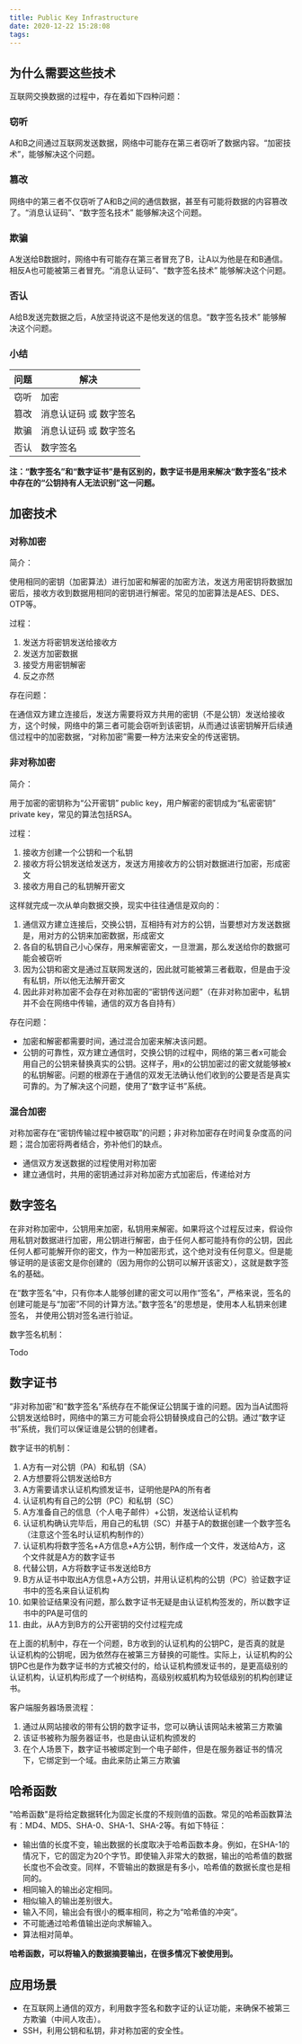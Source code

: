 ```yaml
---
title: Public Key Infrastructure
date: 2020-12-22 15:28:08
tags:
---
```


## 为什么需要这些技术

互联网交换数据的过程中，存在着如下四种问题：

### 窃听

A和B之间通过互联网发送数据，网络中可能存在第三者窃听了数据内容。“加密技术”，能够解决这个问题。

### 篡改

网络中的第三者不仅窃听了A和B之间的通信数据，甚至有可能将数据的内容篡改了。“消息认证码”、“数字签名技术” 能够解决这个问题。

### 欺骗

A发送给B数据时，网络中有可能存在第三者冒充了B，让A以为他是在和B通信。相反A也可能被第三者冒充。“消息认证码”、“数字签名技术” 能够解决这个问题。

### 否认

A给B发送完数据之后，A放坚持说这不是他发送的信息。“数字签名技术” 能够解决这个问题。

### 小结

| 问题 | 解决                   |
| ---- | ---------------------- |
| 窃听 | 加密                   |
| 篡改 | 消息认证码 或 数字签名 |
| 欺骗 | 消息认证码 或 数字签名 |
| 否认 | 数字签名               |

**注：“数字签名”和“数字证书”是有区别的，数字证书是用来解决“数字签名”技术中存在的“公钥持有人无法识别”这一问题。**

## 加密技术

### 对称加密

简介：

使用相同的密钥（加密算法）进行加密和解密的加密方法，发送方用密钥将数据加密后，接收方收到数据用相同的密钥进行解密。常见的加密算法是AES、DES、OTP等。

过程：

1. 发送方将密钥发送给接收方
2. 发送方加密数据
3. 接受方用密钥解密
4. 反之亦然

存在问题：

在通信双方建立连接后，发送方需要将双方共用的密钥（不是公钥）发送给接收方，这个时候，网络中的第三者可能会窃听到该密钥，从而通过该密钥解开后续通信过程中的加密数据，“对称加密”需要一种方法来安全的传送密钥。

### 非对称加密

简介：

用于加密的密钥称为“公开密钥” public key，用户解密的密钥成为“私密密钥” private key，常见的算法包括RSA。

过程：

1. 接收方创建一个公钥和一个私钥
2. 接收方将公钥发送给发送方，发送方用接收方的公钥对数据进行加密，形成密文
3. 接收方用自己的私钥解开密文

这样就完成一次从单向数据交换，现实中往往通信是双向的：

1. 通信双方建立连接后，交换公钥，互相持有对方的公钥，当要想对方发送数据是，用对方的公钥来加密数据，形成密文
2. 各自的私钥自己小心保存，用来解密密文，一旦泄漏，那么发送给你的数据可能会被窃听
3. 因为公钥和密文是通过互联网发送的，因此就可能被第三者截取，但是由于没有私钥，所以他无法解开密文
4. 因此非对称加密不会存在对称加密的“密钥传送问题”（在非对称加密中，私钥并不会在网络中传输，通信的双方各自持有）

存在问题：

- 加密和解密都需要时间，通过混合加密来解决该问题。
- 公钥的可靠性，双方建立通信时，交换公钥的过程中，网络的第三者x可能会用自己的公钥来替换真实的公钥。这样子，用x的公钥加密过的密文就能够被x的私钥解密。问题的根源在于通信的双发无法确认他们收到的公要是否是真实可靠的。为了解决这个问题，使用了“数字证书”系统。

### 混合加密

对称加密存在“密钥传输过程中被窃取”的问题；非对称加密存在时间复杂度高的问题；混合加密将两者结合，弥补他们的缺点。

- 通信双方发送数据的过程使用对称加密
- 建立通信时，共用的密钥通过非对称加密方式加密后，传递给对方

## 数字签名

在非对称加密中，公钥用来加密，私钥用来解密。如果将这个过程反过来，假设你用私钥对数据进行加密，用公钥进行解密，由于任何人都可能持有你的公钥，因此任何人都可能解开你的密文，作为一种加密形式，这个绝对没有任何意义。但是能够证明的是该密文是你创建的（因为用你的公钥可以解开该密文），这就是数字签名的基础。

在“数字签名”中，只有你本人能够创建的密文可以用作“签名”，严格来说，签名的创建可能是与“加密”不同的计算方法。”数字签名“的思想是，使用本人私钥来创建签名， 并使用公钥对签名进行验证。

数字签名机制：

Todo

## 数字证书

“非对称加密”和“数字签名”系统存在不能保证公钥属于谁的问题。因为当A试图将公钥发送给B时，网络中的第三方可能会将公钥替换成自己的公钥。通过“数字证书”系统，我们可以保证谁是公钥的创建者。

数字证书的机制：

1. A方有一对公钥（PA）和私钥（SA）
2. A方想要将公钥发送给B方
3. A方需要请求认证机构颁发证书，证明他是PA的所有者
4. 认证机构有自己的公钥（PC）和私钥（SC）
5. A方准备自己的信息（个人电子邮件）+公钥，发送给认证机构
6. 认证机构确认完毕后，用自己的私钥（SC）并基于A的数据创建一个数字签名（注意这个签名时认证机构制作的）
7. 认证机构将数字签名+A方信息+A方公钥，制作成一个文件，发送给A方，这个文件就是A方的数字证书
8. 代替公钥，A方将数字证书发送给B方
9. B方从证书中取出A方信息+A方公钥，并用认证机构的公钥（PC）验证数字证书中的签名来自认证机构
10. 如果验证结果没有问题，那么数字证书无疑是由认证机构签发的，所以数字证书中的PA是可信的
11. 由此，从A方到B方的公开密钥的交付过程完成

在上面的机制中，存在一个问题，B方收到的认证机构的公钥PC，是否真的就是认证机构的公钥呢，因为依然存在被第三方替换的可能性。实际上，认证机构的公钥PC也是作为数字证书的方式被交付的，给认证机构颁发证书的，是更高级别的认证机构，认证机构形成了一个树结构，高级别权威机构为较低级别的机构创建证书。

客户端服务器场景流程：

1. 通过从网站接收的带有公钥的数字证书，您可以确认该网站未被第三方欺骗
2. 该证书被称为服务器证书，也是由认证机构颁发的
3. 在个人场景下，数字证书被绑定到一个电子邮件，但是在服务器证书的情况下，它绑定到一个域。由此来防止第三方欺骗

## 哈希函数

"哈希函数"是将给定数据转化为固定长度的不规则值的函数。常见的哈希函数算法有：MD4、MD5、SHA-0、SHA-1、SHA-2等。有如下特征：

- 输出值的长度不变，输出数据的长度取决于哈希函数本身。例如，在SHA-1的情况下，它的固定为20个字节。即使输入非常大的数据，输出的哈希值的数据长度也不会改变。同样，不管输出的数据是有多小，哈希值的数据长度也是相同的。
- 相同输入的输出必定相同。
- 相似输入的输出差别很大。
- 输入不同，输出会有很小的概率相同，称之为“哈希值的冲突”。
- 不可能通过哈希值输出逆向求解输入。
- 算法相对简单。

**哈希函数，可以将输入的数据摘要输出，在很多情况下被使用到。**

## 应用场景

- 在互联网上通信的双方，利用数字签名和数字证的认证功能，来确保不被第三方欺骗（中间人攻击）。
- SSH，利用公钥和私钥，非对称加密的安全性。
